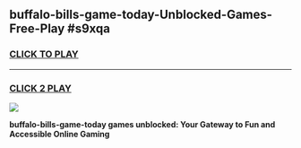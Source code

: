 
## buffalo-bills-game-today-Unblocked-Games-Free-Play #s9xqa
<h3>
<a href="https://us.freeplayer.one?title=buffalo-bills-game-today&ref=9M">CLICK TO PLAY</a></h3>
<hr>

<h3>
<a href="https://us.freeplayer.one?title=buffalo-bills-game-today&ref=9M">CLICK 2 PLAY</a>
  
</h3>

<a href="https://us.freeplayer.one?title=buffalo-bills-game-today&ref=9M"><img src="https://clearcache.store/games.png"></a>


**buffalo-bills-game-today games unblocked: Your Gateway to Fun and Accessible Online Gaming**
